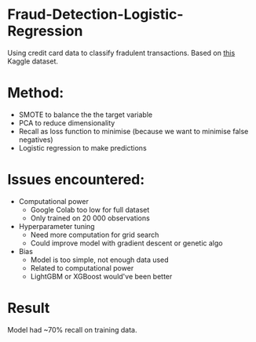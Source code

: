# Fraud-Detection-Logistic-Regression
Using credit card data to classify fradulent transactions. Based on [this](https://www.kaggle.com/c/ieee-fraud-detection/data) Kaggle dataset. 

# Method:

- SMOTE to balance the the target variable
- PCA to reduce dimensionality
- Recall as loss function to minimise (because we want to minimise false negatives)
- Logistic regression to make predictions

# Issues encountered:

- Computational power
  - Google Colab too low for full dataset
  - Only trained on 20 000 observations
- Hyperparameter tuning
  - Need more computation for grid search
  - Could improve model with gradient descent or genetic algo
- Bias
  - Model is too simple, not enough data used
  - Related to computational power
  - LightGBM or XGBoost would've been better

# Result
Model had ~70% recall on training data.
